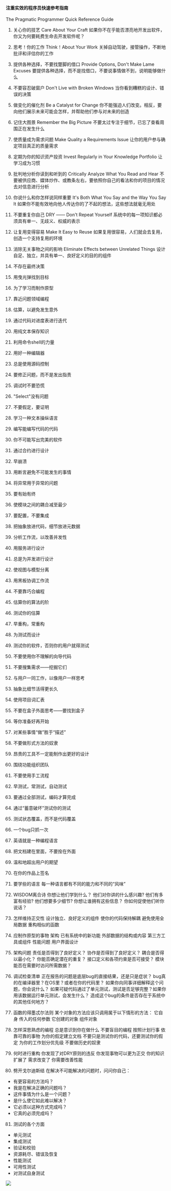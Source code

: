 #### 注重实效的程序员快速参考指南
The Pragmatic Programmer Quick Reference Guide

1. 关心你的技艺
Care About Your Craft
如果你不在乎能否漂亮地开发出软件，你又为何要耗费生命去开发软件呢？

2. 思考！你的工作
Think！About Your Work
关掉自动驾驶，接管操作，不断地批评和评估你的工作

3. 提供各种选择，不要找蹩脚的借口
Provide Options, Don't Make Lame Excuses
要提供各种选择，而不是找借口，不要说事情做不到，说明能够做什么

4. 不要容忍破窗户
Don't Live with Broken Windows
当你看到糟糕的设计、错误的决策

5. 做变化的催化剂
Be a Catalyst for Change
你不能强迫人们改变。相反，要向他们展示未来可能会怎样，并帮助他们参与对未来的创造

6. 记住大图景
Remember the Big Picture
不要太过专注于细节，已忘了查看周围正在发生什么

7. 使质量成为需求问题
Make Quality a Requirements Issue
让你的用户参与确定项目真正的质量需求

8. 定期为你的知识资产投资
Invest Regularly in Your Knowledge Portfolio
让学习成为习惯

9. 批判地分析你读到和听到的
Critically Analyze What You Read and Hear
不要被供应商、媒体炒作、或教条左右，要依照你自己的看法和你的项目的情况去对信息进行分析

10. 你说什么和你怎样说同样重要
It's Both What You Say and the Way You Say It
如果你不能有效地向他人传达你的了不起的想法，这些想法就毫无用处

11. 不要重复你自己
DRY —— Don't Repeat Yourself
系统中的每一项知识都必须具有单一、无歧义、权威的表示

12. 让复用变得容易
Make It Easy to Reuse
如果复用很容易，人们就会去复用，创造一个支持复用的环境

13. 消除无关事物之间的影响
Eliminate Effects between Unrelated Things
设计自足、独立，并具有单一、良好定义的目的的组件 

14. 不存在最终决策

15. 用曳光弹找到目标

16. 为了学习而制作原型

17. 靠近问题领域编程

18. 估算，以避免发生意外

19. 通过代码对进度表进行迭代

20. 用纯文本保存知识

21. 利用命令shell的力量

22. 用好一种编辑器

23. 总是使用源码控制

24. 要修正问题，而不是发出指责

25. 调试时不要恐慌

26. "Select"没有问题

27. 不要假定，要证明

28. 学习一种文本操纵语言

29. 编写能编写代码的代码

30. 你不可能写出完美的软件

31. 通过合约进行设计

32. 早崩溃

33. 用断言避免不可能发生的事情

34. 将异常用于异常的问题

35. 要有始有终

36. 使模块之间的耦合减至最少

37. 要配置，不要集成

38. 把抽象放进代码，细节放进元数据

39. 分析工作流，以改善并发性

40. 用服务进行设计

41. 总是为并发进行设计

42. 使视图与模型分离

43. 用黑板协调工作流

44. 不要靠巧合编程

45. 估算你的算法的阶

46. 测试你的估算

47. 早重构，常重构

48. 为测试而设计

49. 测试你的软件，否则你的用户就得测试

50. 不要使用你不理解的向导代码

51. 不要搜集需求——挖掘它们

52. 与用户一同工作，以像用户一样思考

53. 抽象比细节活得更长久

54. 使用项目词汇表

55. 不要在盒子外面思考——要找到盒子

56. 等你准备好再开始

57. 对某些事情“做”胜于“描述”

58. 不要做形式方法的奴隶

59. 昂贵的工具不一定能制作出更好的设计

60. 围绕功能组织团队

61. 不要使用手工流程

62. 早测试，常测试，自动测试

63. 要通过全部测试，编码才算完成

64. 通过“蓄意破坏”测试你的测试

65. 测试状态覆盖，而不是代码覆盖

66. 一个bug只抓一次

67. 英语就是一种编程语言

68. 把文档建在里面，不要拴在外面

69. 温和地超出用户的期望

70. 在你的作品上签名

71. 要学些的语言
每一种语言都有不同的能力和不同的“风味”

72. WISDOM离合诗
你想让他们学到什么？
他们对你讲的什么感兴趣?
他们有多富有经验?
他们想要多少细节?
你想让谁拥有这些信息？
你如何促使他们听你说话？

73. 怎样维持正交性
设计独立、良好定义的组件
使你的代码保持解耦
避免使用全局数据
重构相似的函数

74. 应制作原型的事物
架构
已有系统中的新功能
外部数据的结构或内容
第三方工具或组件
性能问题
用户界面设计

75. 架构问题
责任是否得到了良好定义？
协作是否得到了良好定义？
耦合是否得以最小化？
你能否确定潜在的重复？
接口定义和各项约束是否可接受？
模块能否在需要时访问所需数据？

76. 调试检查清单
正在报告的问题是底层bug的直接结果，还是只是症状？
bug真的在编译器里？在OS里？或者在你的代码里？
如果你向同事详细解释这个问题，你会说什么？
如果可疑代码通过了单元测试，测试是否足够完整？如果你用该数据运行单元测试，会发生什么？
造成这个bug的条件是否存在于系统中的其他任何地方？

77. 函数的得墨忒尔法则
某个对象的方法应该只调用属于以下情形的方法：
它自身
传入的任何参数
它创建的对象
组件对象

78. 怎样深思熟虑的编程
总是意识到你在做什么
不要盲目的编程
按照计划行事
依靠可靠的事物
为你的假定建立文档
不要只是测试你的代码，还要测试你的假定
为你的工作划分优先级
不要做历史的奴隶

79. 何时进行重构
你发现了对DRY原则的违反
你发现事物可以更为正交
你的知识扩展了
需求改变了
你需要改善性能

80. 劈开戈尔迪斯结
在解决不可能解决的问题时，问问你自己：
- 有更容易的方法吗？
- 我是在解决正确的问题吗？
- 这件事情为什么是一个问题？
- 是什么使它如此难以解决？
- 它必须以这种方式完成吗？
- 它真的必须完成吗？

81. 测试的各个方面
- 单元测试
- 集成测试
- 验证和校验
- 资源耗尽、错误及恢复
- 性能测试
- 可用性测试
- 对测试自身测试


![](https://upload-images.jianshu.io/upload_images/1425939-569321bf2b021d08.png?imageMogr2/auto-orient/strip%7CimageView2/2/w/1240)

